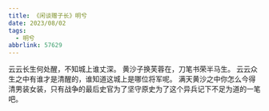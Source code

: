 ```yaml
---
title: 《闲谈赠子长》明兮
date: 2023/08/02
tags:
  - 明兮
abbrlink: 57629
---
```

云云长生何处醒，不知城上谁丈深。
黄沙子换芙蓉在，刀笔书荣半马生。
云云众生之中有谁才是清醒的，谁知道这城上是哪位将军呢。
满天黄沙之中你怎么今得清男装女装，只有战争的最后史官为了坚守原史为了这个异兵记下不足为道的一笔吧。
